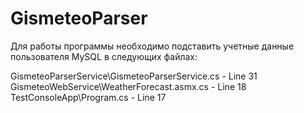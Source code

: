# GismeteoParser

Для работы программы необходимо подставить учетные данные пользователя MySQL в следующих файлах:  

GismeteoParserService\GismeteoParserService.cs - Line 31  
GismeteoWebService\WeatherForecast.asmx.cs - Line 18  
TestConsoleApp\Program.cs - Line 17
